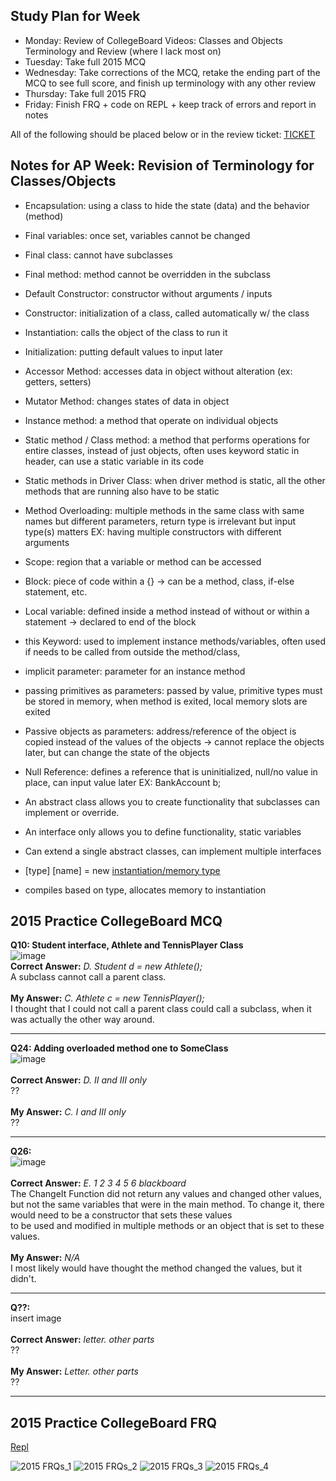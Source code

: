 ## Study Plan for Week

* Monday: Review of CollegeBoard Videos: Classes and Objects Terminology and Review (where I lack most on)
* Tuesday: Take full 2015 MCQ 
* Wednesday: Take corrections of the MCQ, retake the ending part of the MCQ to see full score, and finish up terminology with any other review
* Thursday: Take full 2015 FRQ
* Friday: Finish FRQ + code on REPL + keep track of errors and report in notes

All of the following should be placed below or in the review ticket: [TICKET](https://github.com/mistylavender/techtalks/issues/3#issue-1207182795)

## Notes for AP Week: Revision of Terminology for Classes/Objects

* Encapsulation: using a class to hide the state (data)  and the behavior (method)

* Final variables: once set, variables cannot be changed

* Final class: cannot have subclasses

* Final method: method cannot be overridden in the subclass

* Default Constructor: constructor without arguments / inputs

* Constructor: initialization of a class, called automatically w/ the class

* Instantiation: calls the object of the class to run it

* Initialization: putting default values to input later

* Accessor Method: accesses data in object without alteration (ex: getters, setters)

* Mutator Method: changes states of data in object

* Instance method: a method that operate on individual objects

* Static method / Class method: a method that performs operations for entire classes, instead of just objects, often uses keyword static in header, can use a static variable in its code

* Static methods in Driver Class: when driver method is static, all the other methods that are running also have to be static

* Method Overloading: multiple methods in the same class with same names but different parameters, return type is irrelevant but input type(s) matters
EX: having multiple constructors with different arguments

* Scope: region that a variable or method can be accessed

* Block: piece of code within a {} -> can be a method, class, if-else statement, etc.

* Local variable: defined inside a method instead of without or within a statement -> declared to end of the block

* this Keyword: used to implement instance methods/variables, often used if needs to be called from outside the method/class, 

* implicit parameter: parameter for an instance method

* passing primitives as parameters: passed by value, primitive types must be stored in memory, when method is exited, local memory slots are exited

* Passive objects as parameters: address/reference of the object is copied instead of the values of the objects -> cannot replace the objects later, but can change the state of the objects 

* Null Reference: defines a reference that is uninitialized, null/no value in place, can input value later
EX: BankAccount b;

* An abstract class allows you to create functionality that subclasses can implement or override. 
* An interface only allows you to define functionality, static variables
* Can extend a single abstract classes, can implement multiple interfaces

* [type] [name] = new [instantiation/memory type]([parameter])

* compiles based on type, allocates memory to instantiation



## 2015 Practice CollegeBoard MCQ



**Q10: Student interface, Athlete and TennisPlayer Class**
<br> ![image](https://user-images.githubusercontent.com/89210459/164276898-8261a638-c593-4941-91f8-e3075ad07fb5.png) <br>
**Correct Answer:** *D. Student d = new Athlete();* <br> A subclass cannot call a parent class. <br> <br>
**My Answer:** *C. Athlete c = new TennisPlayer();* <br> I thought that I could not call a parent class could call a subclass, when it was actually the other way around.

---

**Q24: Adding overloaded method one to SomeClass**
<br> ![image](https://user-images.githubusercontent.com/89210459/164270210-7201c6d2-45e8-400c-8669-00daad1c94a5.png) <br> <br>
**Correct Answer:** *D. II and III only* <br> ?? <br> <br>
**My Answer:** *C. I and III only* <br> ??

---

**Q26:**
<br> ![image](https://user-images.githubusercontent.com/89210459/164271091-485b6025-ac3f-4f7e-bcde-43314a4fdfbb.png) <br> <br>
**Correct Answer:** *E. 1 2 3 4 5 6 blackboard* <br> The ChangeIt Function did not return any values and changed other values, but not the same variables that were in the main method. To change it, there would need to be a constructor that sets these values <br> to be used and modified in multiple methods or an object that is set to these values. <br> <br>
**My Answer:** *N/A* <br> I most likely would have thought the method changed the values, but it didn't.

---

**Q??:**
<br> insert image <br> <br>
**Correct Answer:** *letter. other parts* <br> ?? <br> <br>
**My Answer:** *Letter. other parts* <br> ??

---


## 2015 Practice CollegeBoard FRQ

[Repl](https://replit.com/join/vxdxppoemr-mistylavender)

![2015 FRQs_1](https://user-images.githubusercontent.com/89210459/165123208-9c533d50-aa67-4948-b259-023249e69561.jpg)
![2015 FRQs_2](https://user-images.githubusercontent.com/89210459/165123248-ad1f5c9e-e397-4721-a1e1-33f1caa79487.jpg)
![2015 FRQs_3](https://user-images.githubusercontent.com/89210459/165123279-13819b5e-adbb-483d-8e0f-9ca5304511c3.jpg)
![2015 FRQs_4](https://user-images.githubusercontent.com/89210459/165123347-f6169d0a-1446-4b54-a7f0-93021b9d6e6b.jpg)
